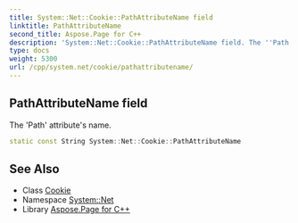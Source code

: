 ```yaml
---
title: System::Net::Cookie::PathAttributeName field
linktitle: PathAttributeName
second_title: Aspose.Page for C++
description: 'System::Net::Cookie::PathAttributeName field. The ''Path'' attribute''s name in C++.'
type: docs
weight: 5300
url: /cpp/system.net/cookie/pathattributename/
---
```

## PathAttributeName field


The 'Path' attribute's name.

```cpp
static const String System::Net::Cookie::PathAttributeName
```

## See Also

* Class [Cookie](../)
* Namespace [System::Net](../../)
* Library [Aspose.Page for C++](../../../)
